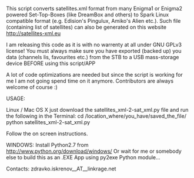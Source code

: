 This script converts satellites.xml format from many Enigma1 or Enigma2 powered Set-Top-Boxes (like DreamBox and others)
to Spark Linux compatible format (e.g. Edision's Pingulux, Amiko's Alien etc.).
Such file (containing list of satellites) can also be generated on this website http://satellites-xml.eu

I am releasing this code as it is with no warrenty at all under GNU GPLv3 license! You must always make sure you have exported (backed up)
you data (channels lis, favourites etc.) from the STB to a USB mass-storage device BEFORE using this script/APP

A lot of code optimizations are needed but since the script is working for me I am not going spend time on it anymore.
Contributors are always welcome of course :)

USAGE:

Linux / Mac OS X
just download the satellites_xml-2-sat_xml.py file and run the following in the Terminal:
cd /location_where/you_have/saved_the_file/
python satellites_xml-2-sat_xml.py 

Follow the on screen instructions.


WINDOWS:
Install Python2.7 from http://www.python.org/download/windows/
Or wait for me or somebody else to build this as an .EXE App using py2exe Python module...


Contacts:
zdravko.iskrenov__AT__linkrage.net
